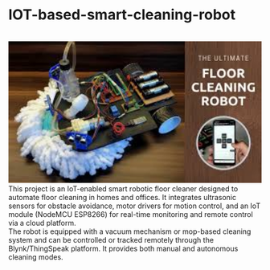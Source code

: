 # IOT-based-smart-cleaning-robot
<br>
<img src="https://github.com/akankshapingale1407/IOT-based-smart-cleaning-robot/blob/main/smart%20robot.jpg" width="1000"/>
<br>
This project is an IoT-enabled smart robotic floor cleaner designed to automate floor cleaning in homes and offices. It integrates ultrasonic sensors for obstacle avoidance, motor drivers for motion control, and an IoT module (NodeMCU ESP8266) for real-time monitoring and remote control via a cloud platform.
<br>
The robot is equipped with a vacuum mechanism or mop-based cleaning system and can be controlled or tracked remotely through the Blynk/ThingSpeak platform. It provides both manual and autonomous cleaning modes.
